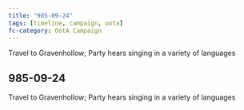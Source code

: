 ```yaml
---
title: "985-09-24"
tags: [timeline, campaign, oota]
fc-category: OotA Campaign
---
```

<span class='ob-timelines'
	data-date='985-09-24-00'
	data-title='Campaign: NAGA Adventures'
	data-class='orange'> Travel to Gravenhollow; Party hears singing in a variety of languages </span>
## 985-09-24
Travel to Gravenhollow; Party hears singing in a variety of languages
